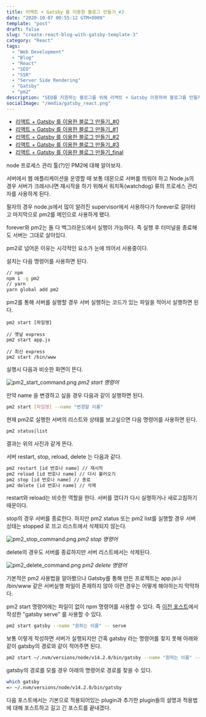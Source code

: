 ```yaml
---
title: 리액트 + Gatsby 를 이용한 블로그 만들기_#3
date: "2020-10-07 00:55:12 GTM+0900"
template: "post"
draft: false
slug: "create-react-blog-with-gatsby-template-3"
category: "React"
tags:
  - "Web Development"
  - "Blog"
  - "React"
  - "SEO"
  - "SSR"
  - "Server Side Rendering"
  - "Gatsby"
  - "pm2"
description: "SEO를 지원하는 블로그를 위해 리액트 + Gatsby 이용하여 블로그를 만들자. #3 Gatsby를 실행하는 방법!"
socialImage: "/media/gatsby_react.png"
---
```


- [리액트 + Gatsby 를 이용한 블로그 만들기\_#0](/posts/create-react-blog-with-gatsby-template-0)
- [리액트 + Gatsby 를 이용한 블로그 만들기\_#1](/posts/create-react-blog-with-gatsby-template-1)
- [리액트 + Gatsby 를 이용한 블로그 만들기\_#2](/posts/create-react-blog-with-gatsby-template-2)
- [리액트 + Gatsby 를 이용한 블로그 만들기\_#3](/posts/create-react-blog-with-gatsby-template-3)
- [리액트 + Gatsby 를 이용한 블로그 만들기\_final](/posts/create-react-blog-with-gatsby-template-final)

node 프로세스 관리 툴(?)인 PM2에 대해 알아보자.

서버에서 웹 애플리케이션을 운영할 때 보통 데몬으로 서버를 띄워야 하고 Node.js의 경우 서버가 크래시나면 재시작을 하기 위해서 워치독(watchdog) 류의 프로세스 관리자를 사용하게 된다.

필자의 경우 node.js에서 많이 알려진 supervisor에서 사용하다가 forever로 갈아타고 마지막으로 pm2를 메인으로 사용하게 됐다.

forever와 pm2는 둘 다 백그라운드에서 실행이 가능하다. 즉 실행 후 터미널을 종료해도 서버는 그대로 살아있다.

pm2로 넘어온 이유는 시각적인 요소가 눈에 띄어서 사용중이다.

설치는 다음 명령어를 사용하면 된다.

```bash
// npm
npm i -g pm2
// yarn
yarn global add pm2
```

pm2를 통해 서버를 실행할 경우 서버 실행하는 코드가 있는 파일을 적어서 실행하면 된다.

```base
pm2 start [파일명]

// 옛날 express
pm2 start app.js

// 최신 express
pm2 start /bin/www
```

실행시 다음과 비슷한 화면이 뜬다.

![pm2_start_command.png](/media/pm2_start_command.png) _pm2 start 명령어_

만약 name 을 변경하고 싶을 경우 다음과 같이 실행하면 된다.

```bash
pm2 start [파일명] --name "변경할 이름"
```

현재 pm2로 실행한 서버의 리스트와 상태를 보고싶으면 다음 명령어를 사용하면 된다.

```bash
pm2 status|list
```

결과는 위의 사진과 같게 뜬다.

서버 restart, stop, reload, delete 는 다음과 같다.

```bash
pm2 restart [id 번호나 name] // 재시작
pm2 reload [id 번호나 name] // 다시 불러오기
pm2 stop [id 번호나 name] // 종료
pm2 delete [id 번호나 name] // 삭제
```

restart와 reload는 비슷한 역할을 한다. 서버를 껐다가 다시 실행하거나 새로고침하기 때문이다.

stop의 경우 서버를 종료한다. 하지만 pm2 status 또는 pm2 list를 실행할 경우 서버상태는 stopped 로 뜨고 리스트에서 삭제되지 않는다.

![pm2_stop_command.png](/media/pm2_stop_command.png) _pm2 stop 명령어_

delete의 경우도 서버를 종료하지만 서버 리스트에서는 삭제된다.

![pm2_delete_command.png](/media/pm2_delete_command.png) _pm2 delete 명령어_

기본적은 pm2 사용법을 알아봤으나 Gatsby를 통해 만든 프로젝트는 app.js나 /bin/www 같은 서버실행 파일이 존재하지 않아 이런 경우는 어떻게 해야하는지 막막하다.

pm2 start 명령어에는 파일이 없이 npm 명령어를 사용할 수 있다. 즉 [이전 포스트](/posts/create-react-blog-with-gatsby-template-2)에서 작성한 "gatsby serve" 를 사용할 수 있다.

```bash
pm2 start gatsby --name "원하는 이름" -- serve
```

보통 이렇게 작성하면 서버가 실행되지만 간혹 gatsby 라는 명령어를 찾지 못해 아래와 같이 gatsby의 경로와 같이 적어주면 된다.

```bash
pm2 start ~/.nvm/versions/node/v14.2.0/bin/gatsby --name "원하는 이름" -- serve
```

gatsby의 경로를 모를 경우 아래의 명령어로 경로를 찾을 수 있다.

```bash
which gatsby
=> ~/.nvm/versions/node/v14.2.0/bin/gatsby
```

다음 포스트에서는 기본으로 적용되어있는 plugin과 추가한 plugin들의 설명과 적용법에 대해 포스트하고 길고 긴 포스트를 끝내겠다.
